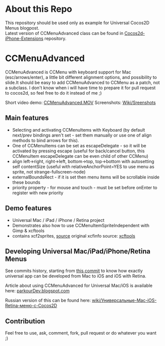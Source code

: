About this Repo
==================
This repository should be used only as example for Universal Cocos2D Menus blogpost.   
Latest version of CCMenuAdvanced class can be found in [Cocos2d-iPhone-Extensions](https://github.com/cocos2d/cocos2d-iphone-extensions) repository.

CCMenuAdvanced 
==================

CCMenuAdvanced is CCMenu with keyboard support for Mac (esc/arrows/enter), a little bit different alignment options,
and possibility to slide.It should be easy to add CCMenuAdvanced to CCMenu as a patch, not a subclass.
I don't know when i will have time to prepare it for pull request to cocos2d, so feel free to do it instead of me ;)

Short video demo: [CCMenuAdvanced.MOV](http://dl.getdropbox.com/u/1765875/CCMenuAdvanced.MOV "CCMenuAdvanced video demo")
Screenshots: [Wiki/Sreenshots](https://github.com/psineur/CCMenuAdvanced/wiki/Screenshots "Screenshots" )


Main features
-------------
* Selecting and activating CCMenuItems with Keyboard 
(by default next/prev bindings aren't set - set them manually or use one of align methods to bind arrows for this).
* One of CCMenuItems can be set as escapeDelegate - so it will be activated by pressing escape (useful for back/cancel button, this CCMenuItem escapeDelegate can be even child of other CCMenu)
* align left->right, right->left, bottom->top, top->bottom with autosetting self contentSize (useful with relativeAnchorPoint=YES to use menu as sprite, not strange-fullscreen-node)
* externalBoundsRect - if it is set then menu items will be scrollable inside these bounds
* priority property - for mouse and touch - must be set before onEnter to register with new priority

Demo features
-------------
* Universal Mac / iPad / iPhone / Retina project
* Demonstrates also how to use CCMenuItemSpriteIndependent with Gimp & xcftools
* contains xcf2sprites, [source](https://gist.github.com/886100 "xcf2sprites source")  original xcfinfo source: [xcftools](http://henning.makholm.net/software "Henning Makholm.net xcftools")

Developing Universal Mac/iPad/iPhone/Retina Menus
--------------------------------------------------
See commits history, starting from [this commit](https://github.com/psineur/CCMenuAdvanced/commit/6440ee09a59c40706c35780eda04812d4034b3e3 "commit") to know how exactly universal app can be developed from Mac to iOS and iOS with Retina.

Article about using CCMenuAdvanced for Universal Mac/iOS is available here: [parkourDev.blogspot.com](http://parkourdev.blogspot.com/2011/04/universal-macios-menus-with-cocos2d.html "Blogpost")

Russian version of this can be found here: [wiki/Универсальные-Mac-iOS-Retina-меню-с-Cocos2D](https://github.com/psineur/CCMenuAdvanced/wiki/Универсальные-Mac-iOS-Retina-меню-с-Cocos2D "Screenshots" )


Contribution
--------------
Feel free to use, ask, comment, fork, pull request or do whatever you want ;)

 